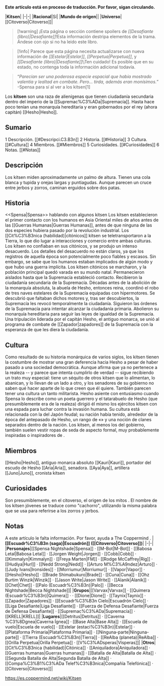 **Este artículo está en proceso de traducción. Por favor, sigan circulando.**


|**Kitsen**|
|-|-|
|**Racional**|Sí|
|**Mundo de origen**||
|**Universo**|[[Citoverso\|Citoverso]]|

> [!warning] ¡Esta página o sección contiene spoilers de *[[Desafiante (libro)\|Desafiante]]*!Esta información destripa elementos de la trama.  Ándese con ojo si no ha leido este libro.

> [!info] Parece que esta página necesita actualizarse con nueva información de *[[Estelar\|Estelar]]*, *[[Perpetua\|Perpetua]]*, y *[[Desafiante (libro)\|Desafiante]]*!¡Ten cuidado! Es posible que en su estado, no contenga toda la información adicional todavía.

>“*Parecían ser una poderosa especie espacial que había mostrado valentía y lealtad en combate. Pero... tirda, además eran monísimos.*”
\-Spensa para sí al ver a los kitsen[1]


Los **kitsen** son una raza de alienígenas que tienen ciudadanía secundaria dentro del imperio de la [[Supremac%C3%ADa\|Supremacía]]. Hasta hace poco tenían una monarquía hereditaria y eran gobernados por el rey (ahora capitán) [[Hesho\|Hesho]].

## Sumario

1 Descripción. [[#Descripci.C3.B3n]] 
2 Historia. [[#Historia]] 
3 Cultura. [[#Cultura]] 
4 Miembros. [[#Miembros]] 
5 Curiosidades. [[#Curiosidades]] 
6 Notas. [[#Notas]] 


## Descripción
Los kitsen miden aproximadamente un palmo de altura. Tienen una cola blanca y tupida y orejas largas y puntiagudas. Aunque parecen un cruce entre jerbos y zorros, caminan erguidos sobre dos patas.

## Historia
  <<Spensa\|Spensa>> hablando con algunos kitsen
Los kitsen establecieron el primer contacto con los humanos en Asia Oriental miles de años antes de las [[Guerras Humanas\|Guerras Humanas]], antes de que ninguna de las dos especies hubiera pasado por la revolución industrial. Los [[Cit%C3%B3nica (habilidad)\|citónicos]] kitsen se teletransportaron a la Tierra, lo que dio lugar a interacciones y comercio entre ambas culturas. Los kitsen no confiaban en sus citónicos, y se produjo un intenso desacuerdo. Los detalles del desacuerdo no están claros, ya que los registros de aquella época son potencialmente poco fiables y escasos. Sin embargo, se sabe que los humanos estaban implicados de algún modo y que hubo una guerra implícita. Los kitsen citónicos se marcharon, y la población principal quedó varada en su mundo natal.
Permanecieron aislados hasta que la Supremacía estableció contacto. Recibieron la ciudadanía secundaria de la Supremacía. Décadas antes de la abolición de la monarquía absoluta, la abuela de Hesho, entonces reina, coordinó el robo de tres naves estelares de la Supremacía equipadas con hipermotores. Se descubrió que faltaban dichos motores y, tras ser descubiertos, la Supremacía les revocó temporalmente la ciudadanía. Siguieron las órdenes de la Supremacía para intentar alcanzar la ciudadanía primaria. Abolieron su monarquía hereditaria para seguir las leyes de igualdad de la Supremacía. Una tripulación liderada por el capitán Hesho, el antiguo monarca, se unió al programa de combate de [[Zapador\|zapadores]] de la Supremacía con la esperanza de que les diera la ciudadanía.

## Cultura
Como resultado de su historia monárquica de varios siglos, los kitsen tienen la costumbre de mostrar una gran deferencia hacia Hesho a pesar de haber pasado a una sociedad democrática. Aunque afirma que ya no pertenece a la realeza -- y parece que intenta cumplirlo de verdad -- sigue recibiendo un trato muy especial: tiene un séquito de otros kitsen que lo alimentan, lo abanican, y lo llevan de un lado a otro, y los senadores de su gobierno no saben qué hacer aparte de lo que creen que él quiere.
También parecen tener una cultura un tanto militarista. Hesho asiente con entusiasmo cuando Spensa lo describe como un poeta guerrero y el tatarabuelo de Hesho (que presumiblemente era de la realeza) dirigió él mismo los ejércitos kitsen con una espada para luchar contra la invasión humana. Su cultura está relacionada con la del Japón feudal; su nación había tenido, alrededor de la época del antepasado de Hesho, un rango de «» y una noción de clanes separados dentro de la nación. Los kitsen, al menos los del gobierno, también suelen vestir ropas de seda de aspecto formal, muy probablemente inspiradas o inspiradores de .

## Miembros
[[Hesho\|Hesho]], antiguo monarca absoluto
[[Kauri\|Kauri]], portador del escudo de Hesho
[[Aria\|Aria]], senadora.
[[Aya\|Aya]], artillera
[[Juno\|Juno]], cronista kitsen
## Curiosidades
Son presumiblemente, en el citoverso, el origen de los mitos .
El nombre de los kitsen jóvenes se traduce como "cachorro", utilizando la misma palabra que se usa para referirse a los zorros y jerbos.
## Notas

A este artículo le falta información. Por favor, ayuda a The Coppermind .
|**[[Escuadr%C3%B3n (saga)\|Escuadrón]] ([[Citoverso\|Citoverso]])**|
|-|-|
|**Personajes**|[[Spensa Nightshade\|Spensa]] · [[M-Bot\|M-Bot]] · [[Babosa Letal\|Babosa Letal]] · [[Jorgen Weight\|Jorgen]] · [[Cobb\|Cobb]] · [[Kimmalyn\|Kimmalyn]] · [[Freya Marten\|FM]] · [[Rodge McCaffrey\|Rig]] · [[Hudiya\|Hurl]] · [[Nedd Strong\|Nedd]] · [[Arturo M%C3%A9ndez\|Arturo]] · [[Judy Ivans\|Ironsides]] · [[Morriumur\|Morriumur]] · [[Vapor\|Vapor]] · [[Hesho\|Hesho]] · [[Brade Shimabukuro\|Brade]] · [[Cuna\|Cuna]] · [[Ohz Burtim Winzik\|Winzik]] · [[Jason Write\|Jason Write]] · [[Alanik\|Alanik]] · [[Chet\|Chet]] · [[Palo (Escuadr%C3%B3n)\|Palo]] · [[Becca Nightshade\|Becca Nightshade]]|
|**Grupos**|[[Varvax\|Varvax]] · [[Quimera (Escuadr%C3%B3n)\|Quimera]] ·  · [[Dione\|Dione]] · [[Taynix\|Taynix]] · [[Zapador\|Zapadores]] · [[Escuadr%C3%B3n Cielo\|Escuadrón Cielo]] · [[Liga Desafiante\|Liga Desafiante]] · [[Fuerza de Defensa Desafiante\|Fuerza de Defensa Desafiante]] · [[Supremac%C3%ADa\|Supremacía]] · [[KRELL\|KRELL]]|
|**Lugares**|[[Detritus\|Detritus]] · [[Caverna %C3%8Dgnea\|Caverna Ígnea]] · [[Base Alta\|Base Alta]] · [[Escuela de vuelo\|Escuela de vuelo]] · [[Estelar (estaci%C3%B3n)\|Estelar]] · [[Plataforma Primaria\|Plataforma Primaria]] · [[Ninguna-parte\|Ninguna-parte]] · [[Tierra (Escuadr%C3%B3n)\|Tierra]] · [[ReAlba (planeta)\|ReAlba]] · [[Orilla Perpetua\|Orilla Perpetua]] · [[V%C3%ADsperas\|Vísperas]]|
|**Otros**|[[Cit%C3%B3nica (habilidad)\|Citónica]] · [[Aniquiladora\|Aniquiladora]] · [[Guerras humanas\|Guerras humanas]] · [[Batalla de Alta\|Batalla de Alta]] · [[Segunda Batalla de Alta\|Segunda Batalla de Alta]] · [[Compa%C3%B1%C3%ADa Telef%C3%B3nica\|Compañía Telefónica]] · [[Citoverso\|Citoverso]]|



https://es.coppermind.net/wiki/Kitsen
